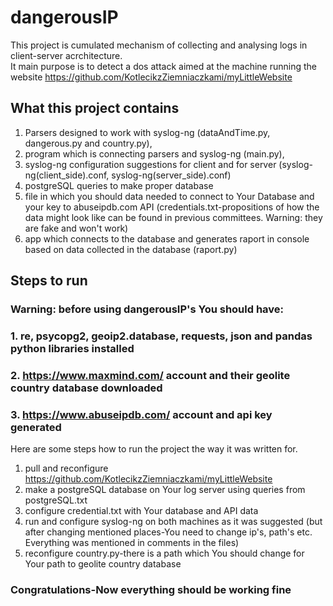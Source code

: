 # dangerousIP
This project is cumulated mechanism of collecting and analysing logs in client-server acrchitecture.  
It main purpose is to detect a dos attack aimed at the machine running the website https://github.com/KotlecikzZiemniaczkami/myLittleWebsite
## What this project contains
1. Parsers designed to work with syslog-ng (dataAndTime.py, dangerous.py and country.py),
2. program which is connecting parsers and syslog-ng (main.py),
3. syslog-ng configuration suggestions for client and for server (syslog-ng(client_side).conf, syslog-ng(server_side).conf)
4. postgreSQL queries to make proper database
5. file in which you should data needed to connect to Your Database and your key to abuseipdb.com API
   (credentials.txt-propositions of how the data might look like can be found in previous committees. Warning: they are fake and won't work)
7. app which connects to the database and generates raport in console based on data collected in the database (raport.py)
## Steps to run
### Warning: before using dangerousIP's You should have:
### 1.  re, psycopg2, geoip2.database, requests, json and pandas python libraries installed
### 2. https://www.maxmind.com/ account and their geolite country database downloaded
### 3. https://www.abuseipdb.com/ account and api key generated
Here are some steps how to run the project the way it was written for.
1. pull and reconfigure https://github.com/KotlecikzZiemniaczkami/myLittleWebsite
2. make a postgreSQL database on Your log server using queries from postgreSQL.txt
3. configure credential.txt with Your database and API data
4. run and configure syslog-ng on both machines as it was suggested
   (but after changing mentioned places-You need to change ip's, path's etc. Everything was mentioned in comments in the files)
5. reconfigure country.py-there is a path which You should change for Your path to geolite country database
### Congratulations-Now everything should be working fine
